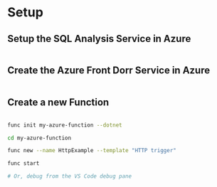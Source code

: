 # Setup

## Setup the SQL Analysis Service in Azure

```bash


```

## Create the Azure Front Dorr Service in Azure

```bash


```

## Create a new Function

```bash

func init my-azure-function --dotnet

cd my-azure-function

func new --name HttpExample --template "HTTP trigger"

func start

# Or, debug from the VS Code debug pane

```